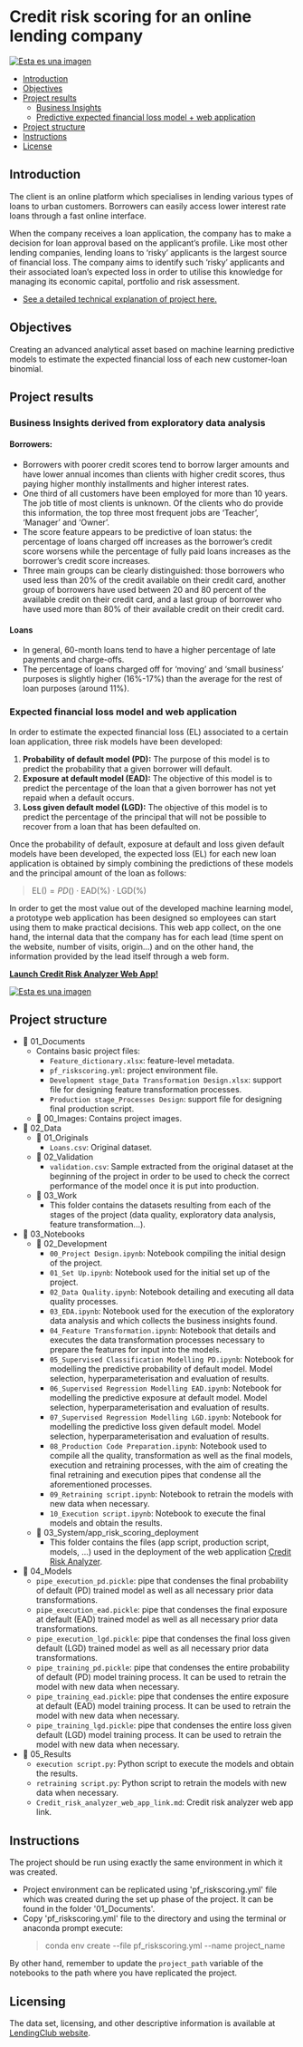 # Credit risk scoring for an online lending company

[![Esta es una imagen](/01_Documents/00_Images/webapp2.png)](https://03-notebooks03-systemapp-risk-scoring-deploymentapp-ri-cv1jfo.streamlitapp.com/)

- [Introduction](#introduction)
- [Objectives](#objectives)
- [Project results](#project-results)
    - [Business Insights](#business-insights)
    - [Predictive expected financial loss model + web application](#expected-loss-model)
- [Project structure](#project-structure)
- [Instructions](#instructions)
- [License](#licensing)

## Introduction <a name="introduction"></a>
The client is an online platform which specialises in lending various types of loans to urban customers. Borrowers can easily access lower interest rate loans through a fast online interface.

When the company receives a loan application, the company has to make a decision for loan approval based on the applicant’s profile. Like most other lending companies, lending loans to ‘risky’ applicants is the largest source of financial loss. The company aims to identify such ‘risky’ applicants and their associated loan’s expected loss in order to utilise this knowledge for managing its economic capital, portfolio and risk assessment.

- [See a detailed technical explanation of project here.](https://pedrocorma.github.io/project/1riskscoring/)

## Objectives <a name="objectives"></a>
Creating an advanced analytical asset based on machine learning predictive models to estimate the expected financial loss of each new customer-loan binomial.

## Project results  <a name="project-results"></a>
### Business Insights derived from exploratory data analysis <a name="business-insights"></a>
#### Borrowers:
- Borrowers with poorer credit scores tend to borrow larger amounts and have lower annual incomes than clients with higher credit scores, thus paying higher monthly installments and higher interest rates.
- One third of all customers have been employed for more than 10 years. The job title of most clients is unknown. Of the clients who do provide this information, the top three most frequent jobs are ‘Teacher’, ‘Manager’ and ‘Owner’.
- The score feature appears to be predictive of loan status: the percentage of loans charged off increases as the borrower’s credit score worsens while the percentage of fully paid loans increases as the borrower’s credit score increases.
- Three main groups can be clearly distinguished: those borrowers who used less than 20% of the credit available on their credit card, another group of borrowers have used between 20 and 80 percent of the available credit on their credit card, and a last group of borrower who have used more than 80% of their available credit on their credit card.
#### Loans
- In general, 60-month loans tend to have a higher percentage of late payments and charge-offs.
- The percentage of loans charged off for ‘moving’ and ‘small business’ purposes is slightly higher (16%-17%) than the average for the rest of loan purposes (around 11%).

### Expected financial loss model and web application <a name="expected-loss-model"></a>
In order to estimate the expected financial loss (EL) associated to a certain loan application, three risk models have been developed:
1. **Probability of default model (PD):** The purpose of this model is to predict the probability that a given borrower will default.
2. **Exposure at default model (EAD):** The objective of this model is to predict the percentage of the loan that a given borrower has not yet repaid when a default occurs.
3. **Loss given default model (LGD):** The objective of this model is to predict the percentage of the principal that will not be possible to recover from a loan that has been defaulted on.

Once the probability of default, exposure at default and loss given default models have been developed, the expected loss (EL) for each new loan application is obtained by simply combining the predictions of these models and the principal amount of the loan as follows:

> EL($) = PD(%) · Principal($) · EAD(%) · LGD(%)

In order to get the most value out of the developed machine learning model, a prototype web application has been designed so employees can start using them to make practical decisions. This web app collect, on the one hand, the internal data that the company has for each lead (time spent on the website, number of visits, origin…) and on the other hand, the information provided by the lead itself through a web form.

[**Launch Credit Risk Analyzer Web App!**](https://03-notebooks03-systemapp-risk-scoring-deploymentapp-ri-cv1jfo.streamlitapp.com/)

[![Esta es una imagen](/01_Documents/00_Images/webapp1.png)](https://03-notebooks03-systemapp-risk-scoring-deploymentapp-ri-cv1jfo.streamlitapp.com/)

## Project structure <a name="project-structure"></a>
- :file_folder: 01_Documents
  - Contains basic project files:
    - `Feature_dictionary.xlsx`: feature-level metadata.
    - `pf_riskscoring.yml`: project environment file.
    - `Development stage_Data Transformation Design.xlsx`: support file for designing feature transformation processes.
    - `Production stage_Processes Design`: support file for designing final production script.
  - :file_folder: 00_Images: Contains project images.
- :file_folder: 02_Data
  - :file_folder: 01_Originals
    - `Loans.csv`: Original dataset.
  - :file_folder: 02_Validation
    - `validation.csv`: Sample extracted from the original dataset at the beginning of the project in order to be used to check the correct performance of the model once it is put into production.
  - :file_folder: 03_Work
    - This folder contains the datasets resulting from each of the stages of the project (data quality, exploratory data analysis, feature transformation...).
- :file_folder: 03_Notebooks
  - :file_folder: 02_Development
    - `00_Project Design.ipynb`: Notebook compiling the initial design of the project.
    - `01_Set Up.ipynb`: Notebook used for the initial set up of the project.
    - `02_Data Quality.ipynb`: Notebook detailing and executing all data quality processes.
    - `03_EDA.ipynb`: Notebook used for the execution of the exploratory data analysis and which collects the business insights found.
    - `04_Feature Transformation.ipynb`: Notebook that details and executes the data transformation processes necessary to prepare the features for input into the models.
    - `05_Supervised Classification Modelling PD.ipynb`: Notebook for modelling the predictive probability of default model. Model selection, hyperparameterisation and evaluation of results.
    - `06_Supervised Regression Modelling EAD.ipynb`: Notebook for modelling the predictive exposure at default model. Model selection, hyperparameterisation and evaluation of results.
    - `07_Supervised Regression Modelling LGD.ipynb`: Notebook for modelling the predictive loss given default model. Model selection, hyperparameterisation and evaluation of results.
    - `08_Production Code Preparation.ipynb`: Notebook used to compile all the quality, transformation as well as the final models, execution and retraining processes, with the aim of creating the final retraining and execution pipes that condense all the aforementioned processes.
    - `09_Retraining script.ipynb`: Notebook to retrain the models with new data when necessary.
    - `10_Execution script.ipynb`: Notebook to execute the final models and obtain the results.
  - :file_folder: 03_System/app_risk_scoring_deployment
    - This folder contains the files (app script, production script, models, ...) used in the deployment of the web application [Credit Risk Analyzer](https://03-notebooks03-systemapp-risk-scoring-deploymentapp-ri-cv1jfo.streamlitapp.com/).
- :file_folder: 04_Models
  - `pipe_execution_pd.pickle`: pipe that condenses the final probability of default (PD) trained model as well as all necessary prior data transformations.
  - `pipe_execution_ead.pickle`: pipe that condenses the final exposure at default (EAD) trained model as well as all necessary prior data transformations.
  - `pipe_execution_lgd.pickle`: pipe that condenses the final loss given default (LGD) trained model as well as all necessary prior data transformations.
  - `pipe_training_pd.pickle`:  pipe that condenses the entire probability of default (PD) model training process. It can be used to retrain the model with new data when necessary.
  - `pipe_training_ead.pickle`:  pipe that condenses the entire exposure at default (EAD) model training process. It can be used to retrain the model with new data when necessary.
  - `pipe_training_lgd.pickle`:  pipe that condenses the entire loss given default (LGD) model training process. It can be used to retrain the model with new data when necessary.
- :file_folder: 05_Results
  - `execution script.py`: Python script to execute the models and obtain the results.
  - `retraining script.py`: Python script to retrain the models with new data when necessary.
  - `Credit_risk_analyzer_web_app_link.md`: Credit risk analyzer web app link.

## Instructions  <a name="instructions"></a>
The project should be run using exactly the same environment in which it was created.

- Project environment can be replicated using 'pf_riskscoring.yml' file which was created during the set up phase of the project. It can be found in the folder '01_Documents'.
- Copy 'pf_riskscoring.yml' file to the directory and using the terminal or anaconda prompt execute:
    > conda env create --file pf_riskscoring.yml --name project_name

By other hand, remember to update the `project_path` variable of the notebooks to the path where you have replicated the project.

## Licensing <a name="licensing"></a>
The data set, licensing, and other descriptive information is available at [LendingClub website](https://www.lendingclub.com/).
